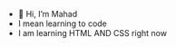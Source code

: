 - 👋 Hi, I’m Mahad
- I mean learning to code
- I am learning HTML AND CSS right now 
<!---
Mahad-Aptech/Mahad-Aptech is a ✨ special ✨ repository because its `README.md` (this file) appears on your GitHub profile.
You can click the Preview link to take a look at your changes.
--->

